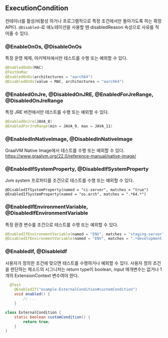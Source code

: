 ## ExecutionCondition
컨테이너를 활성/비활성 하거나 프로그램적으로 특정 조건에서만 돌아가도록 하는 확장 API다. 
`@Disabled~`로 애노테이션을 사용할 땐 disabledReason 속성으로 사유를 적어줄 수 있다. 
### @EnableOnOs, @DisableOnOs
특정 운영 체제, 아키텍처에서만 테스트를 수행 또는 예외할 수 있다. 
```java
@EnabledOnOs(MAC)
@TestOnMac
@EnabledOnOs(architectures = "aarch64")
@DisabledOnOs(value = MAC, architectures = "aarch64")
```
### @EnabledOnJre, @DisabledOnJRE, @EnabledForJreRange, @DisabledOnJreRange
특정 JRE 버전에서만 테스트를 수행 또는 예외할 수 있다. 
```java
@EnabledOnJre(JAVA_8)
@EnabledForJreRange(min = JAVA_9, max = JAVA_11)
```
### @EnabledInNativeImage, @DisabledInNativeImage
GraalVM Native Image에서 테스트를 수행 또는 예외할 수 있다. 
https://www.graalvm.org/22.0/reference-manual/native-image/
### @EnabledIfSystemProperty, @DisabledIfSystemProperty
Jvm system 프로퍼티를 조건으로 테스트를 수행 또는 예외할 수 있다. 
```
@DisabledIfSystemProperty(named = "ci-server", matches = "true")
@EnabledIfSystemProperty(named = "os.arch", matches = ".*64.*")
```
### @EnabledIfEnvironmentVariable, @DisabledIfEnvironmentVariable
특정 환경 변수를 조건으로 테스트를 수행 또는 예외할 수 있다. 
```java
@EnabledIfEnvironmentVariable(named = "ENV", matches = "staging-server")
@DisabledIfEnvironmentVariable(named = "ENV", matches = ".*development.*")
```
### @EnabledIf, @DisableIdf
사용자가 정의한 조건에 맞으면 테스트를 수행하거나 예외할 수 있다. 
사용자 정의 조건을 판단하는 메소드의 시그니처는 return type이 boolean, input 매개변수는 없거나 1개의 ExtensionContext 변수여야 한다. 
```java
  @Test
    @EnabledIf("example.ExternalCondition#customCondition")
    void enabled() {
        // ...
    }

```
```java
class ExternalCondition {
    static boolean customCondition() {
        return true;
    }
}
```

